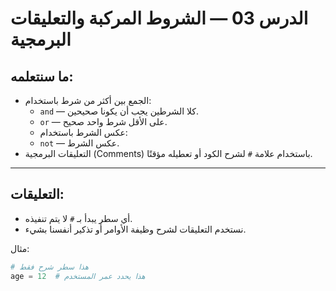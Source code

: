 # الدرس 03 — الشروط المركبة والتعليقات البرمجية

## ما سنتعلمه:
- الجمع بين أكثر من شرط باستخدام:
  - `and` — كلا الشرطين يجب أن يكونا صحيحين.
  - `or` — على الأقل شرط واحد صحيح.
  - عكس الشرط باستخدام:
  - `not` — عكس الشرط.
- التعليقات البرمجية (Comments) باستخدام علامة `#` لشرح الكود أو تعطيله مؤقتًا.

---

## التعليقات:
- أي سطر يبدأ بـ `#` لا يتم تنفيذه.
- نستخدم التعليقات لشرح وظيفة الأوامر أو تذكير أنفسنا بشيء.

مثال:
```python
# هذا سطر شرح فقط
age = 12  # هذا يحدد عمر المستخدم
